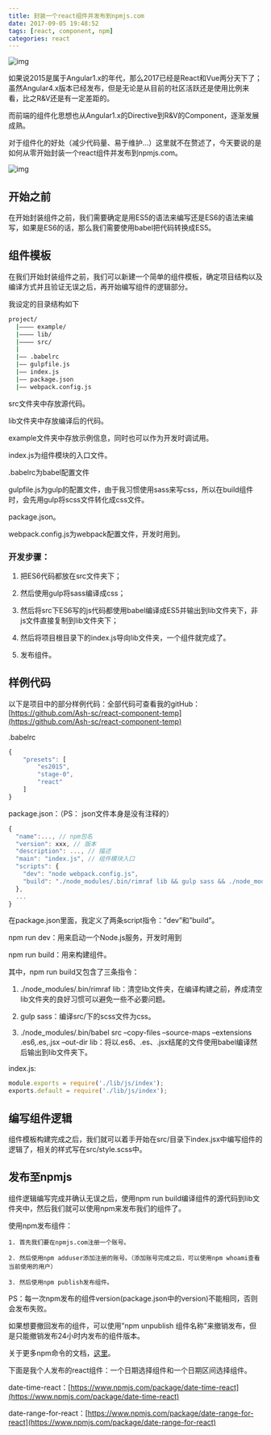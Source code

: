 ```yaml
---
title: 封装一个react组件并发布到npmjs.com
date: 2017-09-05 19:48:52
tags: [react, component, npm]
categories: react
---
```


![img](http://web-site-files.ashshen.cc/blog-header-images/nature-17.jpg)

如果说2015是属于Angular1.x的年代，那么2017已经是React和Vue两分天下了；虽然Angular4.x版本已经发布，但是无论是从目前的社区活跃还是使用比例来看，比之R&V还是有一定差距的。

而前端的组件化思想也从Angular1.x的Directive到R&V的Component，逐渐发展成熟。

对于组件化的好处（减少代码量、易于维护…）这里就不在赘述了，今天要说的是如何从零开始封装一个react组件并发布到npmjs.com。

<!-- more -->

![img](http://web-site-files.ashshen.cc/blog-header-images/nature-17.jpg)

## 开始之前

在开始封装组件之前，我们需要确定是用ES5的语法来编写还是ES6的语法来编写，如果是ES6的话，那么我们需要使用babel把代码转换成ES5。

## 组件模板

在我们开始封装组件之前，我们可以新建一个简单的组件模板，确定项目结构以及编译方式并且验证无误之后，再开始编写组件的逻辑部分。

我设定的目录结构如下
``` bash
project/
  |———— example/
  |———— lib/
  |———— src/
  |
  |—— .babelrc
  |—— gulpfile.js
  |—— index.js
  |—— package.json
  |—— webpack.config.js
```
src文件夹中存放源代码。

lib文件夹中存放编译后的代码。

example文件夹中存放示例信息，同时也可以作为开发时调试用。

index.js为组件模块的入口文件。

.babelrc为babel配置文件

gulpfile.js为gulp的配置文件，由于我习惯使用sass来写css，所以在build组件时，会先用gulp将scss文件转化成css文件。

package.json。

webpack.config.js为webpack配置文件，开发时用到。


### 开发步骤：

1. 把ES6代码都放在src文件夹下；

2. 然后使用gulp将sass编译成css；

3. 然后将src下ES6写的js代码都使用babel编译成ES5并输出到lib文件夹下，非js文件直接复制到lib文件夹下；

4. 然后将项目根目录下的index.js导向lib文件夹，一个组件就完成了。

5. 发布组件。

## 样例代码

以下是项目中的部分样例代码：全部代码可查看我的gitHub：[https://github.com/Ash-sc/react-component-temp](https://github.com/Ash-sc/react-component-temp)

.babelrc
``` js
{
    "presets": [
        "es2015",
        "stage-0",
        "react"
    ]
}
```
package.json：（PS： json文件本身是没有注释的）
``` js
{
  "name":..., // npm包名
  "version": xxx, // 版本
  "description": ..., // 描述
  "main": "index.js", // 组件模块入口
  "scripts": {
    "dev": "node webpack.config.js",
    "build": "./node_modules/.bin/rimraf lib && gulp sass && ./node_modules/.bin/babel src --copy-files --source-maps --extensions .es6,.es,.jsx --out-dir lib"
  },
  ...
}
```
在package.json里面，我定义了两条script指令：”dev”和”build”。

npm run dev：用来启动一个Node.js服务，开发时用到

npm run build：用来构建组件。

其中，npm run build又包含了三条指令：

1. ./node_modules/.bin/rimraf lib：清空lib文件夹，在编译构建之前，养成清空lib文件夹的良好习惯可以避免一些不必要问题。

2. gulp sass：编译src/下的scss文件为css。

3. ./node_modules/.bin/babel src –copy-files –source-maps –extensions .es6,.es,.jsx –out-dir lib：将以.es6、.es、.jsx结尾的文件使用babel编译然后输出到lib文件夹下。

index.js:
``` js
module.exports = require('./lib/js/index');
exports.default = require('./lib/js/index');
```

## 编写组件逻辑

组件模板构建完成之后，我们就可以着手开始在src/目录下index.jsx中编写组件的逻辑了，相关的样式写在src/style.scss中。

## 发布至npmjs

组件逻辑编写完成并确认无误之后，使用npm run build编译组件的源代码到lib文件夹中，然后我们就可以使用npm来发布我们的组件了。

使用npm发布组件：

    1. 首先我们要在npmjs.com注册一个账号。

    2. 然后使用npm adduser添加注册的账号。（添加账号完成之后，可以使用npm whoami查看当前使用的用户）

    3. 然后使用npm publish发布组件。

PS：每一次npm发布的组件version(package.json中的version)不能相同，否则会发布失败。

如果想要撤回发布的组件，可以使用”npm unpublish 组件名称”来撤销发布，但是只能撤销发布24小时内发布的组件版本。

 

关于更多npm命令的文档，[这里](https://docs.npmjs.com/)。

下面是我个人发布的react组件：一个日期选择组件和一个日期区间选择组件。

date-time-react：[https://www.npmjs.com/package/date-time-react](https://www.npmjs.com/package/date-time-react)

date-range-for-react：[https://www.npmjs.com/package/date-range-for-react](https://www.npmjs.com/package/date-range-for-react)
